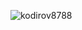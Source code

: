 <p align="left"> <img src="https://komarev.com/ghpvc/?username=abdulholiq13&label=Profile%20views&color=0e75b6&style=flat" alt="kodirov8788" /> </p>

